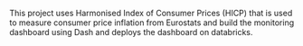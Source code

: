 This project uses Harmonised Index of Consumer Prices (HICP) that is used to measure consumer price inflation from Eurostats and build the monitoring dashboard using Dash and deploys the dashboard on databricks. 
